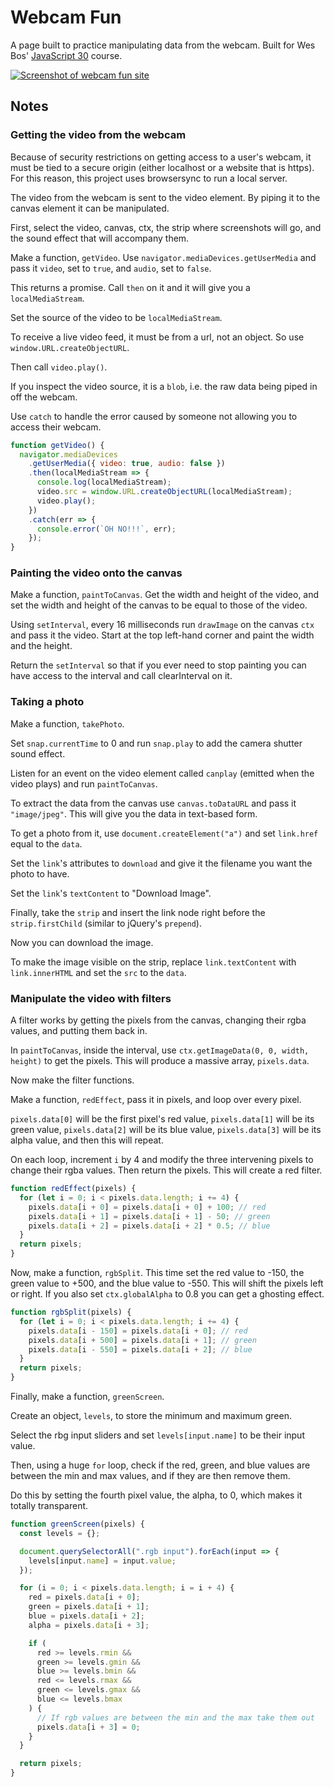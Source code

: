 # Webcam Fun

A page built to practice manipulating data from the webcam. Built for Wes Bos' [JavaScript 30](https://javascript30.com/) course.

[![Screenshot of webcam fun site](https://res.cloudinary.com/gerhynes/image/upload/v1517069521/Screenshot-2018-1-27_Get_User_Media_Code_Along_1_uysoqr.png)](https://gk-hynes.github.io/webcam-fun/)

## Notes

### Getting the video from the webcam

Because of security restrictions on getting access to a user's webcam, it must be tied to a secure origin (either localhost or a website that is https). For this reason, this project uses browsersync to run a local server.

The video from the webcam is sent to the video element. By piping it to the canvas element it can be manipulated.

First, select the video, canvas, ctx, the strip where screenshots will go, and the sound effect that will accompany them.

Make a function, `getVideo`. Use `navigator.mediaDevices.getUserMedia` and pass it `video`, set to `true`, and `audio`, set to `false`.

This returns a promise. Call `then` on it and it will give you a `localMediaStream`.

Set the source of the video to be `localMediaStream`.

To receive a live video feed, it must be from a url, not an object. So use `window.URL.createObjectURL`.

Then call `video.play()`.

If you inspect the video source, it is a `blob`, i.e. the raw data being piped in off the webcam.

Use `catch` to handle the error caused by someone not allowing you to access their webcam.

```js
function getVideo() {
  navigator.mediaDevices
    .getUserMedia({ video: true, audio: false })
    .then(localMediaStream => {
      console.log(localMediaStream);
      video.src = window.URL.createObjectURL(localMediaStream);
      video.play();
    })
    .catch(err => {
      console.error(`OH NO!!!`, err);
    });
}
```

### Painting the video onto the canvas

Make a function, `paintToCanvas`. Get the width and height of the video, and set the width and height of the canvas to be equal to those of the video.

Using `setInterval`, every 16 milliseconds run `drawImage` on the canvas `ctx` and pass it the video. Start at the top left-hand corner and paint the width and the height.

Return the `setInterval` so that if you ever need to stop painting you can have access to the interval and call clearInterval on it.

### Taking a photo

Make a function, `takePhoto`.

Set `snap.currentTime` to 0 and run `snap.play` to add the camera shutter sound effect.

Listen for an event on the video element called `canplay` (emitted when the video plays) and run `paintToCanvas`.

To extract the data from the canvas use `canvas.toDataURL` and pass it `"image/jpeg"`. This will give you the data in text-based form.

To get a photo from it, use `document.createElement("a")` and set `link.href` equal to the `data`.

Set the `link`'s attributes to `download` and give it the filename you want the photo to have.

Set the `link`'s `textContent` to "Download Image".

Finally, take the `strip` and insert the link node right before the `strip.firstChild` (similar to jQuery's `prepend`).

Now you can download the image.

To make the image visible on the strip, replace `link.textContent` with `link.innerHTML` and set the `src` to the `data`.

### Manipulate the video with filters

A filter works by getting the pixels from the canvas, changing their rgba values, and putting them back in.

In `paintToCanvas`, inside the interval, use `ctx.getImageData(0, 0, width, height)` to get the pixels. This will produce a massive array, `pixels.data`.

Now make the filter functions.

Make a function, `redEffect`, pass it in pixels, and loop over every pixel.

`pixels.data[0]` will be the first pixel's red value, `pixels.data[1]` will be its green value, `pixels.data[2]` will be its blue value, `pixels.data[3]` will be its alpha value, and then this will repeat.

On each loop, increment `i` by 4 and modify the three intervening pixels to change their rgba values. Then return the pixels. This will create a red filter.

```js
function redEffect(pixels) {
  for (let i = 0; i < pixels.data.length; i += 4) {
    pixels.data[i + 0] = pixels.data[i + 0] + 100; // red
    pixels.data[i + 1] = pixels.data[i + 1] - 50; // green
    pixels.data[i + 2] = pixels.data[i + 2] * 0.5; // blue
  }
  return pixels;
}
```

Now, make a function, `rgbSplit`. This time set the red value to -150, the green value to +500, and the blue value to -550. This will shift the pixels left or right. If you also set `ctx.globalAlpha` to 0.8 you can get a ghosting effect.

```js
function rgbSplit(pixels) {
  for (let i = 0; i < pixels.data.length; i += 4) {
    pixels.data[i - 150] = pixels.data[i + 0]; // red
    pixels.data[i + 500] = pixels.data[i + 1]; // green
    pixels.data[i - 550] = pixels.data[i + 2]; // blue
  }
  return pixels;
}
```

Finally, make a function, `greenScreen`.

Create an object, `levels`, to store the minimum and maximum green.

Select the rbg input sliders and set `levels[input.name]` to be their input value.

Then, using a huge `for` loop, check if the red, green, and blue values are between the min and max values, and if they are then remove them.

Do this by setting the fourth pixel value, the alpha, to 0, which makes it totally transparent.

```js
function greenScreen(pixels) {
  const levels = {};

  document.querySelectorAll(".rgb input").forEach(input => {
    levels[input.name] = input.value;
  });

  for (i = 0; i < pixels.data.length; i = i + 4) {
    red = pixels.data[i + 0];
    green = pixels.data[i + 1];
    blue = pixels.data[i + 2];
    alpha = pixels.data[i + 3];

    if (
      red >= levels.rmin &&
      green >= levels.gmin &&
      blue >= levels.bmin &&
      red <= levels.rmax &&
      green <= levels.gmax &&
      blue <= levels.bmax
    ) {
      // If rgb values are between the min and the max take them out
      pixels.data[i + 3] = 0;
    }
  }

  return pixels;
}
```
